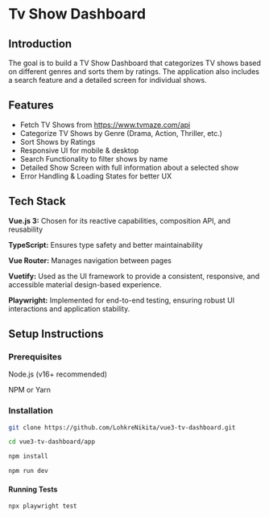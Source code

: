 # Tv Show Dashboard

## Introduction

The goal is to build a TV Show Dashboard that categorizes TV shows based on different genres and sorts them by ratings. The application also includes a search feature and a detailed screen for individual shows.

## Features

- Fetch TV Shows from https://www.tvmaze.com/api
- Categorize TV Shows by Genre (Drama, Action, Thriller, etc.)
- Sort Shows by Ratings
- Responsive UI for mobile & desktop
- Search Functionality to filter shows by name
- Detailed Show Screen with full information about a selected show
- Error Handling & Loading States for better UX

## Tech Stack

**Vue.js 3:** Chosen for its reactive capabilities, composition API, and reusability

**TypeScript:** Ensures type safety and better maintainability

**Vue Router:** Manages navigation between pages

**Vuetify:** Used as the UI framework to provide a consistent, responsive, and accessible material design-based experience.

**Playwright:** Implemented for end-to-end testing, ensuring robust UI interactions and application stability.

## Setup Instructions

### Prerequisites

Node.js (v16+ recommended)

NPM or Yarn

### Installation

```bash
git clone https://github.com/LohkreNikita/vue3-tv-dashboard.git

cd vue3-tv-dashboard/app

npm install

npm run dev
```

#### Running Tests

```bash
npx playwright test

```
